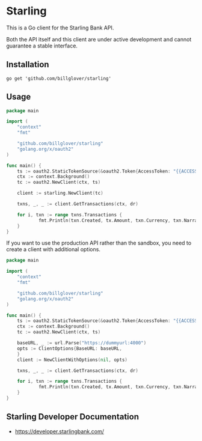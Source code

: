 # Starling

This is a Go client for the Starling Bank API.

Both the API itself and this client are under active development and cannot guarantee a stable interface.

## Installation

```shell
go get 'github.com/billglover/starling'
```

## Usage

```go
package main

import (
    "context"
    "fmt"

    "github.com/billglover/starling"
    "golang.org/x/oauth2"
)

func main() {
    ts := oauth2.StaticTokenSource(&oauth2.Token{AccessToken: "{{ACCESS_TOKEN}}"})
    ctx := context.Background()
    tc := oauth2.NewClient(ctx, ts)

    client := starling.NewClient(tc)

    txns, _, _ := client.GetTransactions(ctx, dr)

    for i, txn := range txns.Transactions {
			fmt.Println(txn.Created, tx.Amount, txn.Currency, txn.Narrative)
	}
}
```

If you want to use the production API rather than the sandbox, you need to create a client with additional options.


```go
package main

import (
    "context"
    "fmt"

    "github.com/billglover/starling"
    "golang.org/x/oauth2"
)

func main() {
    ts := oauth2.StaticTokenSource(&oauth2.Token{AccessToken: "{{ACCESS_TOKEN}}"})
    ctx := context.Background()
    tc := oauth2.NewClient(ctx, ts)

    baseURL, _ := url.Parse("https://dummyurl:4000")
	opts := ClientOptions{BaseURL: baseURL,
	}
    client := NewClientWithOptions(nil, opts)

    txns, _, _ := client.GetTransactions(ctx, dr)

    for i, txn := range txns.Transactions {
			fmt.Println(txn.Created, tx.Amount, txn.Currency, txn.Narrative)
    }
}
```

## Starling Developer Documentation

* https://developer.starlingbank.com/
